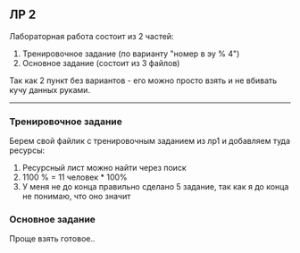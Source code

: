 ## ЛР 2

Лабораторная работа состоит из 2 частей:

1. Тренировочное задание (по варианту "номер в эу % 4")
2. Основное задание (состоит из 3 файлов)

Так как 2 пункт без вариантов - его можно просто взять и не вбивать кучу данных руками.

---

### Тренировочное задание

Берем свой файлик с тренировочным заданием из лр1 и добавляем туда ресурсы:

1. Ресурсный лист можно найти через поиск
2. 1100 % = 11 человек * 100%
3. У меня не до конца правильно сделано 5 задание, так как я до конца не понимаю, что оно значит

### Основное задание

Проще взять готовое..

